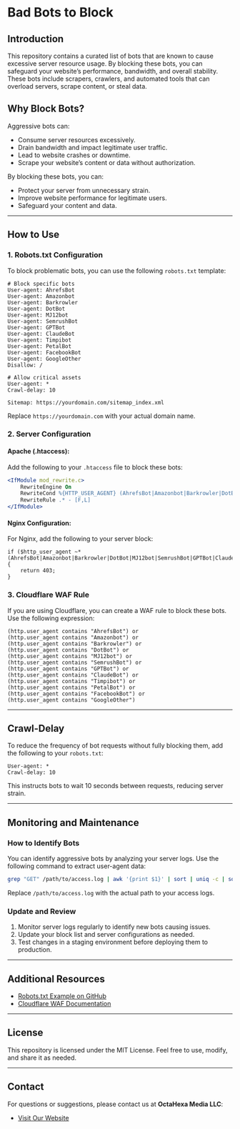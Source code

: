 # Bad Bots to Block

## Introduction
This repository contains a curated list of bots that are known to cause excessive server resource usage. By blocking these bots, you can safeguard your website’s performance, bandwidth, and overall stability. These bots include scrapers, crawlers, and automated tools that can overload servers, scrape content, or steal data.

## Why Block Bots?
Aggressive bots can:

- Consume server resources excessively.
- Drain bandwidth and impact legitimate user traffic.
- Lead to website crashes or downtime.
- Scrape your website’s content or data without authorization.

By blocking these bots, you can:

- Protect your server from unnecessary strain.
- Improve website performance for legitimate users.
- Safeguard your content and data.

---

## How to Use

### 1. Robots.txt Configuration
To block problematic bots, you can use the following `robots.txt` template:

```plaintext
# Block specific bots
User-agent: AhrefsBot
User-agent: Amazonbot
User-agent: Barkrowler
User-agent: DotBot
User-agent: MJ12bot
User-agent: SemrushBot
User-agent: GPTBot
User-agent: ClaudeBot
User-agent: Timpibot
User-agent: PetalBot
User-agent: FacebookBot
User-agent: GoogleOther
Disallow: /

# Allow critical assets
User-agent: *
Crawl-delay: 10

Sitemap: https://yourdomain.com/sitemap_index.xml
```

Replace `https://yourdomain.com` with your actual domain name.

### 2. Server Configuration

#### Apache (.htaccess):
Add the following to your `.htaccess` file to block these bots:

```apache
<IfModule mod_rewrite.c>
    RewriteEngine On
    RewriteCond %{HTTP_USER_AGENT} (AhrefsBot|Amazonbot|Barkrowler|DotBot|MJ12bot|SemrushBot|GPTBot|ClaudeBot|Timpibot|PetalBot|FacebookBot|GoogleOther) [NC]
    RewriteRule .* - [F,L]
</IfModule>
```

#### Nginx Configuration:
For Nginx, add the following to your server block:

```nginx
if ($http_user_agent ~* (AhrefsBot|Amazonbot|Barkrowler|DotBot|MJ12bot|SemrushBot|GPTBot|ClaudeBot|Timpibot|PetalBot|FacebookBot|GoogleOther)) {
    return 403;
}
```

### 3. Cloudflare WAF Rule
If you are using Cloudflare, you can create a WAF rule to block these bots. Use the following expression:

```plaintext
(http.user_agent contains "AhrefsBot") or
(http.user_agent contains "Amazonbot") or
(http.user_agent contains "Barkrowler") or
(http.user_agent contains "DotBot") or
(http.user_agent contains "MJ12bot") or
(http.user_agent contains "SemrushBot") or
(http.user_agent contains "GPTBot") or
(http.user_agent contains "ClaudeBot") or
(http.user_agent contains "Timpibot") or
(http.user_agent contains "PetalBot") or
(http.user_agent contains "FacebookBot") or
(http.user_agent contains "GoogleOther")
```

---

## Crawl-Delay
To reduce the frequency of bot requests without fully blocking them, add the following to your `robots.txt`:

```plaintext
User-agent: *
Crawl-delay: 10
```
This instructs bots to wait 10 seconds between requests, reducing server strain.

---

## Monitoring and Maintenance

### How to Identify Bots
You can identify aggressive bots by analyzing your server logs. Use the following command to extract user-agent data:

```bash
grep "GET" /path/to/access.log | awk '{print $1}' | sort | uniq -c | sort -nr | head -20
```
Replace `/path/to/access.log` with the actual path to your access logs.

### Update and Review
1. Monitor server logs regularly to identify new bots causing issues.
2. Update your block list and server configurations as needed.
3. Test changes in a staging environment before deploying them to production.

---

## Additional Resources
- [Robots.txt Example on GitHub](https://github.com/WPSpeedExpert/bad-bots-to-block)
- [Cloudflare WAF Documentation](https://developers.cloudflare.com/waf/)

---

## License
This repository is licensed under the MIT License. Feel free to use, modify, and share it as needed.

---

## Contact
For questions or suggestions, please contact us at **OctaHexa Media LLC**:

- [Visit Our Website](https://octahexa.com)

